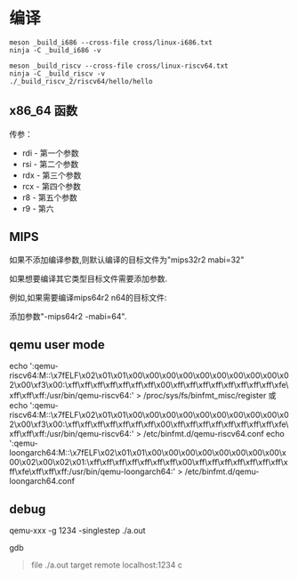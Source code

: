 # 编译

```
meson _build_i686 --cross-file cross/linux-i686.txt
ninja -C _build_i686 -v
```

```
meson _build_riscv --cross-file cross/linux-riscv64.txt
ninja -C _build_riscv -v
./_build_riscv_2/riscv64/hello/hello
```

## x86_64 函数

传参：

- rdi - 第一个参数
- rsi - 第二个参数
- rdx - 第三个参数
- rcx - 第四个参数
- r8 - 第五个参数
- r9 - 第六

## MIPS

如果不添加编译参数,则默认编译的目标文件为"mips32r2 mabi=32"

如果想要编译其它类型目标文件需要添加参数.

例如,如果需要编译mips64r2 n64的目标文件:

添加参数"-mips64r2 -mabi=64".

## qemu user mode

echo ':qemu-riscv64:M::\x7fELF\x02\x01\x01\x00\x00\x00\x00\x00\x00\x00\x00\x00\x02\x00\xf3\x00:\xff\xff\xff\xff\xff\xff\xff\x00\xff\xff\xff\xff\xff\xff\xff\xff\xfe\xff\xff\xff:/usr/bin/qemu-riscv64:' > /proc/sys/fs/binfmt_misc/register
或
echo ':qemu-riscv64:M::\x7fELF\x02\x01\x01\x00\x00\x00\x00\x00\x00\x00\x00\x00\x02\x00\xf3\x00:\xff\xff\xff\xff\xff\xff\xff\x00\xff\xff\xff\xff\xff\xff\xff\xff\xfe\xff\xff\xff:/usr/bin/qemu-riscv64:' > /etc/binfmt.d/qemu-riscv64.conf
echo ':qemu-loongarch64:M::\x7fELF\x02\x01\x01\x00\x00\x00\x00\x00\x00\x00\x00\x00\x02\x00\x02\x01:\xff\xff\xff\xff\xff\xff\xff\x00\xff\xff\xff\xff\xff\xff\xff\xff\xfe\xff\xff\xff:/usr/bin/qemu-loongarch64:' > /etc/binfmt.d/qemu-loongarch64.conf

## debug

qemu-xxx -g 1234 -singlestep ./a.out

gdb
> file ./a.out
> target remote localhost:1234
> c
